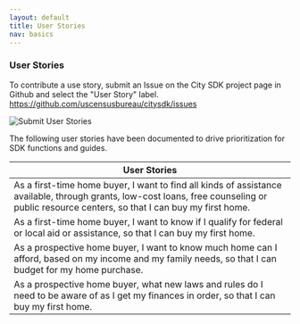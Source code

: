 ```yaml
---
layout: default
title: User Stories
nav: basics
---
```


### User Stories

To contribute a use story, submit an Issue on the City SDK project page in Github and select the "User Story" label.  https://github.com/uscensusbureau/citysdk/issues

![Submit User Stories](https://raw.githubusercontent.com/uscensusbureau/citysdk/gh-pages/static/img/timeline.png)

The following user stories have been documented to drive prioritization for SDK functions and guides.

<table class="table-code">
<thead>
<tr>
<th>User Stories</th>
</tr>
</thead>
<tbody>
<tr>

<td>As a first-time home buyer, I want to find all kinds of assistance available, through grants, low-cost loans, free counseling or public resource centers, so that I can buy my first home.</td>
</tr>
<tr>

<td>As a first-time home buyer, I want to know if I qualify for federal or local aid or assistance, so that I can buy my first home.</td>
</tr>
<tr>


<td>As a prospective home buyer, I want to know much home can I afford, based on my income and my family needs, so that I can budget for my home purchase.</td>
</tr>
<tr>


<td>As a prospective home buyer, what new laws and rules do I need to be aware of as I get my finances in order, so that I can buy my first home.</td>
</tr>
<tr>


</tr>
</tbody>
</table>
